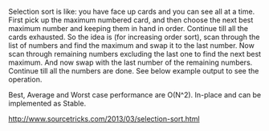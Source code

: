 Selection sort is like: you have face up cards and you can see all at a time. First pick up the maximum numbered card, and then choose the next best maximum number and keeping them in hand in order. Continue till all the cards exhausted. So the idea is (for increasing order sort), scan through the list of numbers and find the maximum and swap it to the last number. Now scan through remaining numbers excluding the last one to find the next best maximum. And now swap with the last number of the remaining numbers. Continue till all the numbers are done. See below example output to see the operation.

Best, Average and Worst case performance are O(N^2).
In-place and can be implemented as Stable.

http://www.sourcetricks.com/2013/03/selection-sort.html

